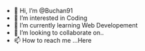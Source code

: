 - 👋 Hi, I’m @Buchan91
- 👀 I’m interested in Coding
- 🌱 I’m currently learning Web Developement
- 💞️ I’m looking to collaborate on..
- 📫 How to reach me ...Here

<!---
Buchan91/Buchan91 is a ✨ special ✨ repository because its `README.md` (this file) appears on your GitHub profile.
You can click the Preview link to take a look at your changes.
--->
